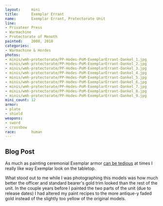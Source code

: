```yaml
---
layout:     mini
title:      Exemplar Errant
name:       Exemplar Errant, Protectorate Unit
line:       
- Privateer Press
- Warmachine
- Protectorate of Menoth
painted:    2008, 2010
categories:
- Warmachine & Hordes
photos:
- minis/wmh-protectorate/PP-Hodes-PoM-ExemplarErrant-Dankel_1.jpg
- minis/wmh-protectorate/PP-Hodes-PoM-ExemplarErrant-Dankel_2.jpg
- minis/wmh-protectorate/PP-Hodes-PoM-ExemplarErrant-Dankel_3.jpg
- minis/wmh-protectorate/PP-Hodes-PoM-ExemplarErrant-Dankel_4.jpg
- minis/wmh-protectorate/PP-Hodes-PoM-ExemplarErrant-Dankel_5.jpg
- minis/wmh-protectorate/PP-Hodes-PoM-ExemplarErrant-Dankel_6.jpg
- minis/wmh-protectorate/PP-Hodes-PoM-ExemplarErrant-Dankel_7.jpg
- minis/wmh-protectorate/PP-Hodes-PoM-ExemplarErrant-Dankel_8.jpg
- minis/wmh-protectorate/PP-Hodes-PoM-ExemplarErrant-Dankel_9.jpg
mini_count: 12
armor:    
- plate
- shield
weapons:    
- sword
- crossbow
race:       human
---
```


## Blog Post
As much as painting ceremonial Exemplar armor [can be tedious](http://www.dankelzahn.com/blog/2009/09/29/exemplar-of-hate/) at times I really like way Exemplar look on the tabletop.
 
What stood out to me while I was photographing this models was how much better the officer and standard bearer's gold trim looked than the rest of the unit.  In the couple years before I painted the two parts of the unit (due to release dates) I had altered my paint recipes to the more antique-y faded gold instead of the slightly too yellow of the original models.